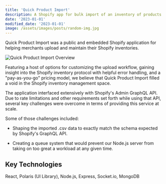 ```yaml
---
title: 'Quick Product Import'
description: A Shopify app for bulk import of an inventory of products.
date: '2023-01-01'
modified_date: '2023-01-01'
image: /assets/images/posts/random-img.jpg
---
```


Quick Product Import was a public and embedded Shopify application for helping merchants upload and maintain their Shopify inventories.

![Quick Product Import Overview](@@baseUrl@@/assets/images/qpi.gif)

Featuring a host of options for customizing the upload workflow, gaining insight into the Shopify inventory protocol with helpful error handling, and a "pay-as-you-go" pricing model, we believe that Quick Product Import filled a void in the Shopify inventory management space.

The application interfaced extensively with Shopify's Admin GraphQL API. Due to rate limitations and other requirements set forth while using that API, several key challenges were overcome in terms of providing this service at scale.

Some of those challenges included:

- Shaping the imported .csv data to exactly match the schema expected by Shopify's GraphQL API.

- Creating a queue system that would prevent our Node.js server from taking on too great a workload at any given time.

## Key Technologies
React, Polaris (UI Library), Node.js, Express, Socket.io, MongoDB
